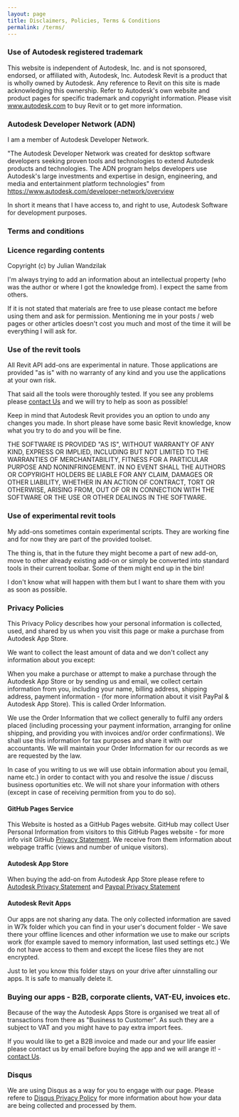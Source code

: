 ```yaml
---
layout: page
title: Disclaimers, Policies, Terms & Conditions 
permalink: /terms/
---
```


### Use of Autodesk registered trademark

This website is independent of Autodesk, Inc. and is not sponsored, endorsed, or affiliated with, Autodesk, Inc. Autodesk Revit is a product that is wholly owned by Autodesk. Any reference to Revit on this site is made acknowledging this ownership. Refer to Autodesk's own website and product pages for specific trademark and copyright information. Please visit www.autodesk.com to buy Revit or to get more information. 

### Autodesk Developer Network (ADN)

I am a member of Autodesk Developer Network. 

"The Autodesk Developer Network was created for desktop software developers seeking proven tools and technologies to extend Autodesk products and technologies. The ADN program helps developers use Autodesk's large investments and expertise in design, engineering, and media and entertainment platform technologies" from https://www.autodesk.com/developer-network/overview

In short it means that I have access to, and right to use, Autodesk Software for development purposes. 

### Terms and conditions

### Licence regarding contents

Copyright (c) by Julian Wandzilak

I'm always trying to add an information about an intellectual property (who was the author or where I got the knowledge from). I expect the same from others.  

If it is not stated that materials are free to use please contact me before using them and ask for permission. Mentioning me in your posts / web pages or other articles doesn't cost you much and most of the time it will be everything I will ask for.

### Use of the revit tools

All Revit API add-ons are experimental in nature. Those applications are provided "as is" with no warranty of any kind and you use the applications at your own risk. 

That said all the tools were thoroughly tested. If you see any problems please [contact Us](mailto:apps@w7k.pl) and we will try to help as soon as possible! 

Keep in mind that Autodesk Revit provides you an option to undo any changes you made. In short please have some basic Revit knowledge, know what you try to do and you will be fine. 

THE SOFTWARE IS PROVIDED "AS IS", WITHOUT WARRANTY OF ANY KIND, EXPRESS OR IMPLIED, INCLUDING BUT NOT LIMITED TO THE WARRANTIES OF MERCHANTABILITY, FITNESS FOR A PARTICULAR PURPOSE AND NONINFRINGEMENT. IN NO EVENT SHALL THE AUTHORS OR COPYRIGHT HOLDERS BE LIABLE FOR ANY CLAIM, DAMAGES OR OTHER LIABILITY, WHETHER IN AN ACTION OF CONTRACT, TORT OR OTHERWISE, ARISING FROM, OUT OF OR IN CONNECTION WITH THE SOFTWARE OR THE USE OR OTHER DEALINGS IN THE SOFTWARE.

### Use of experimental revit tools

My add-ons sometimes contain experimental scripts. They are working fine and for now they are part of the provided toolset. 

The thing is, that in the future they might become a part of new add-on, move to other already existing add-on or simply be converted into standard tools in their current toolbar. Some of them might end up in the bin!   

I don't know what will happen with them but I want to share them with you as soon as possible.  

### Privacy Policies

This Privacy Policy describes how your personal information is collected, used, and shared by us when you visit this page or make a purchase from Autodesk App Store.

We want to collect the least amount of data and we don't collect any information about you except:

When you make a purchase or attempt to make a purchase through the Autodesk App Store or by sending us and email, we collect certain information from you, including your name, billing address, shipping address, payment information - (for more information about it visit PayPal & Autodesk App Store). This is called Order Information.

We use the Order Information that we collect generally to fulfil any orders placed (including processing your payment information, arranging for online shipping, and providing you with invoices and/or order confirmations). We shall use this information for tax purposes and share it with our accountants. We will maintain your Order Information for our records as we are requested by the law. 

In case of you writing to us we will use obtain information about you (email, name etc.) in order to contact with you and resolve the issue / discuss business oportunities etc. We will not share your information with others (except in case of receiving permition from you to do so).


#### GitHub Pages Service

This Website is hosted as a GitHub Pages website. GitHub may collect User Personal Information from visitors to this GitHub Pages website - for more info visit GitHub [Privacy Statement](https://docs.github.com/en/site-policy/privacy-policies/github-privacy-statement). We receive from them information about webpage traffic (views and number of unique visitors). 

#### Autodesk App Store

When buying the add-on from Autodesk App Store please refere to [Autodesk Privacy Statement](https://www.autodesk.com/company/legal-notices-trademarks/privacy-statement) and [Paypal Privacy Statement](https://www.paypal.com/us/legalhub/privacy-full)

#### Autodesk Revit Apps

Our apps are not sharing any data. The only collected information are saved in W7k folder which you can find in your user's document folder - We save there your offline licences and other information we use to make our scripts work (for example saved to memory information, last used settings etc.) We do not have access to them and except the licese files they are not encrypted. 

Just to let you know this folder stays on your drive after uinnstalling our apps. It is safe to manually delete it.  

### Buying our apps - B2B, corporate clients, VAT-EU, invoices etc.  

Because of the way the Autodesk Apps Store is organised we treat all of transactions from there as "Business to Customer". As such they are a subject to VAT and you might have to pay extra import fees. 

If you would like to get a B2B invoice and made our and your life easier please contact us by email before buying the app and we will arange it! - [contact Us](mailto:apps@w7k.pl). 


### Disqus

We are using Disqus as a way for you to engage with our page. Please refere to [Disqus Privacy Policy](https://help.disqus.com/en/articles/1717103-disqus-privacy-policy) for more information about how your data are being collected and processed by them. 